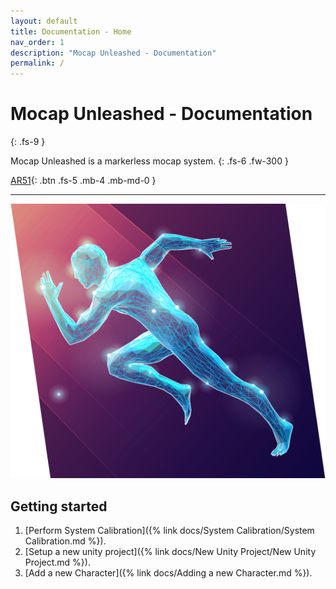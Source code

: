 ```yaml
---
layout: default
title: Documentation - Home
nav_order: 1
description: "Mocap Unleashed - Documentation"
permalink: /
---
```


# Mocap Unleashed - Documentation
{: .fs-9 }

Mocap Unleashed is a markerless mocap system.
{: .fs-6 .fw-300 }

[AR51](https://ar-51.com){: .btn .fs-5 .mb-4 .mb-md-0 }

---

![sprinter in polygons](/assets/images/sprinter.png)

## Getting started

1. [Perform System Calibration]({% link docs/System Calibration/System Calibration.md %}).
2. [Setup a new unity project]({% link docs/New Unity Project/New Unity Project.md %}).
3. [Add a new Character]({% link docs/Adding a new Character.md %}).
